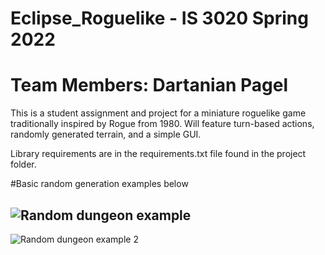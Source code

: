 # Eclipse_Roguelike - IS 3020 Spring 2022
# Team Members: Dartanian Pagel
 
This is a student assignment and project for a miniature roguelike game traditionally inspired by Rogue from 1980. Will feature turn-based actions, randomly generated terrain, and a simple GUI. 

Library requirements are in the requirements.txt file found in the project folder.

#Basic random generation examples below

![Random dungeon example](/Pictures/Random_Generation_Example.png)
-----
![Random dungeon example 2](/Pictures/Random_Generation_Example_2.png)
